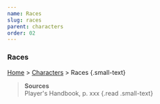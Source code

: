 ```yaml
---
name: Races
slug: races
parent: characters
order: 02
---
```

### Races
[Home](dm-operations-center) > [Characters](characters) > Races {.small-text}

> **Sources** <br/>
> Player's Handbook, p. xxx
{.read .small-text}

